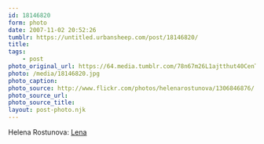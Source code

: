 ```yaml
---
id: 18146820
form: photo
date: 2007-11-02 20:52:26
tumblr: https://untitled.urbansheep.com/post/18146820/
title:
tags:
    - post
photo_original_url: https://64.media.tumblr.com/78n67m26L1ajtthut40CenTJ_1280.jpg
photo: /media/18146820.jpg
photo_caption: 
photo_source: http://www.flickr.com/photos/helenarostunova/1306846876/
photo_source_url:
photo_source_title:
layout: post-photo.njk
---
```


<p>Helena Rostunova: <a href="http://www.flickr.com/photos/helenarostunova/1306846876/">Lena</a></p>
